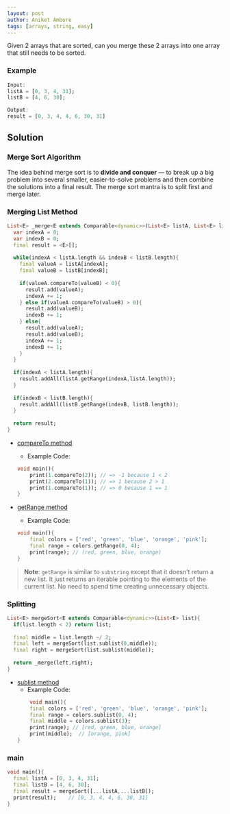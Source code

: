```yaml
---
layout: post
author: Aniket Ambore
tags: [arrays, string, easy]
---
```


Given 2 arrays that are sorted, can you merge these 2 arrays into one array that still needs to be sorted.

### Example

```dart
Input:
listA = [0, 3, 4, 31];
listB = [4, 6, 30];

Output:
result = [0, 3, 4, 4, 6, 30, 31]
```

## Solution

### Merge Sort Algorithm
The idea behind merge sort is to **divide and conquer** — to break up a big problem into several smaller, easier-to-solve problems and then combine the solutions into a final result. The merge sort mantra is to split first and merge later.

### Merging List Method

```dart
List<E> _merge<E extends Comparable<dynamic>>(List<E> listA, List<E> listB){
  var indexA = 0;
  var indexB = 0;
  final result = <E>[];
  
  while(indexA < listA.length && indexB < listB.length){
    final valueA = listA[indexA];
    final valueB = listB[indexB];
    
    if(valueA.compareTo(valueB) < 0){
      result.add(valueA);
      indexA += 1;
    } else if(valueA.compareTo(valueB) > 0){
      result.add(valueB);
      indexB += 1;
    } else{
      result.add(valueA);
      result.add(valueB);
      indexA += 1;
      indexB += 1;
    }
  }
  
  if(indexA < listA.length){
    result.addAll(listA.getRange(indexA,listA.length));
  }
  
  if(indexB < listB.length){
    result.addAll(listB.getRange(indexB, listB.length));
  }
  
  return result;
}
```

- [compareTo method](https://api.flutter.dev/flutter/dart-core/num/compareTo.html)
    - Example Code:
    ```dart
    void main(){
        print(1.compareTo(2)); // => -1 because 1 < 2
        print(2.compareTo(1)); // => 1 because 2 > 1
        print(1.compareTo(1)); // => 0 because 1 == 1
    }
    ```

- [getRange method](https://api.dart.dev/stable/1.10.1/dart-core/List/getRange.html)
    - Example Code:
    ```dart
    void main(){
        final colors = ['red', 'green', 'blue', 'orange', 'pink'];
        final range = colors.getRange(0, 4);
        print(range); // (red, green, blue, orange)
    }
    ```

> **Note**: `getRange` is similar to `substring` except that it doesn’t return a new list. It just returns an iterable pointing to the elements of the current list. No need to spend time creating unnecessary objects.

### Splitting

```dart
List<E> mergeSort<E extends Comparable<dynamic>>(List<E> list){
  if(list.length < 2) return list;
  
  final middle = list.length ~/ 2;
  final left = mergeSort(list.sublist(0,middle));
  final right = mergeSort(list.sublist(middle));
  
  return _merge(left,right);
}
```

- [sublist method](https://api.dart.dev/be/138159/dart-core/List/sublist.html)
    - Example Code:
    ```dart
        void main(){
        final colors = ['red', 'green', 'blue', 'orange', 'pink'];
        final range = colors.sublist(0, 4);
        final middle = colors.sublist(3);
        print(range); // [red, green, blue, orange]
        print(middle);  // [orange, pink]
    }
    ```

### main

```dart
void main(){
  final listA = [0, 3, 4, 31];
  final listB = [4, 6, 30];
  final result = mergeSort([...listA,...listB]);
  print(result);    // [0, 3, 4, 4, 6, 30, 31]
}
```